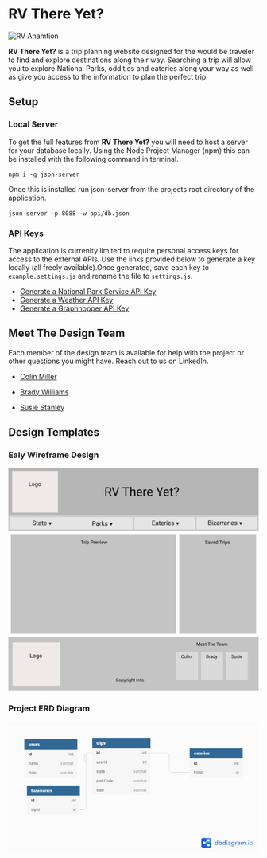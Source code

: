 # RV There Yet?	

![RV Anamtion](	https://media.giphy.com/media/UoMYl8LHwtIZYUCypc/giphy.gif)

**RV There Yet?** is a trip planning website designed for the would be traveler to find and explore destinations along their way.  Searching a trip will allow you to explore National Parks, oddities and eateries along your way as well as give you access to the information to plan the perfect trip.  

## Setup
### Local Server

To get the full features from **RV There Yet?** you will need to host a server for your database locally.  Using the Node Project Manager (npm) this can be installed with the following command in terminal. 

    npm i -g json-server

Once this is installed run json-server from the projects root directory of the application.

    json-server -p 8088 -w api/db.json

### API Keys

The application is currenlty limited to require personal access keys for access to the external APIs.  Use the links provided below to generate a key locally (all freely available).Once generated, save each key to  `example.settings.js` and rename the file to `settings.js`.

 - [Generate a National Park Service API Key](https://www.nps.gov/subjects/digital/nps-data-api.htm)
 - [Generate a Weather API Key](https://openweathermap.org/api)
 - [Generate a Graphhopper API Key](https://graphhopper.com/dashboard/#/register)


## Meet The Design Team

Each member of the design team is available for help with the project or other questions you might have.  Reach out to us on LinkedIn. 
 - [Colin Miller](https://www.linkedin.com/in/colin-miller-587704212)

 - [Brady Williams](https://www.linkedin.com/in/brady-c-williams)

 - [Susie Stanley](https://www.linkedin.com/in/susie-stanley)

## Design Templates

### Ealy Wireframe Design

![Project Wireframe](./images/wireframe-RVThereYet.png)

### Project ERD Diagram

![Project Entity Relationship Diagram](/ERD.png)

